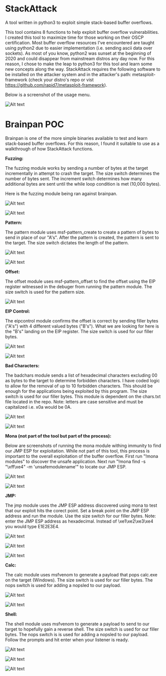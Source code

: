 # StackAttack
A tool written in python3 to exploit simple stack-based buffer overflows.


This tool contains 8 functions to help exploit buffer overflow vulnerabilities. I created this tool to maximize time for those working on their OSCP certification. Most buffer overflow resources I've encountered are taught using python2 due to easier implementation (i.e. sending ascii data over sockets). As most of you know, python2 was sunset at the beginning of 2020 and could disappear from mainstream distros any day now. For this reason, I chose to make the leap to python3 for this tool and learn some new concepts along the way. StackAttack requires the following software to be installed on the attacker system and in the attacker's path: metasploit-framework (check your distro's repo or vist https://github.com/rapid7/metasploit-framework).

Below is a screenshot of the usage menu.

![Alt text](/screenshots/brainpan/1.png?raw=true)


# Brainpan POC

Brainpan is one of the more simple binaries available to test and learn stack-based buffer overflows. For this reason, I found it suitable to use as a walkthrough of how StackAttack functions.


**Fuzzing:**

The fuzzing module works by sending a number of bytes at the target incrementally in attempt to crash the target. The size switch determines the number of bytes sent. The increment switch determines how many additional bytes are sent until the while loop condition is met (10,000 bytes).

Here is the fuzzing module being ran against brainpan.

![Alt text](/screenshots/brainpan/2.1.png?raw=true)

![Alt text](/screenshots/brainpan/2.2.png?raw=true)


**Pattern:**

The pattern module uses msf-pattern_create to create a pattern of bytes to send in place of our "A's". After the pattern is created, the pattern is sent to the target. The size switch dictates the length of the pattern.

![Alt text](/screenshots/brainpan/3.1.png?raw=true)

![Alt text](/screenshots/brainpan/3.2.png?raw=true)


**Offset:**

The offset module uses msf-pattern_offset to find the offset using the EIP register witnessed in the debuger from running the pattern module. The size switch is used for the pattern size.

![Alt text](/screenshots/brainpan/4.png?raw=true)


**EIP Control:**

The eipcontrol module confirms the offset is correct by sending filler bytes ("A's") with 4 different valued bytes ("B's"). What we are looking for here is the "B's" landing on the EIP register. The size switch is used for our filler bytes.

![Alt text](/screenshots/brainpan/5.1.png?raw=true)

![Alt text](/screenshots/brainpan/5.2.png?raw=true)


**Bad Characters:**

The badchars module sends a list of hexadecimal characters excluding 00 as bytes to the target to determine forbidden characters. I have coded logic to allow for the removal of up to 10 forbidden characters. This should be enough for the applications being exploited by this program. The size switch is used for our filler bytes. This module is dependent on the chars.txt file located in the repo. Note: letters are case sensitive and must be capitalized i.e. x0a would be 0A. 

![Alt text](/screenshots/brainpan/5.3.png?raw=true)

![Alt text](/screenshots/brainpan/5.4.png?raw=true)


**Mona (not part of the tool but part of the process):**

Below are screenshots of running the mona module withing immunity to find our JMP ESP for exploitation. While not part of this tool, this process is important to the overall exploitation of the buffer overflow. First run "!mona modules" to discover the unsafe application. Next run "!mona find -s "\xff\xe4" -m 'unsafemodulename'" to locate our JMP ESP.

![Alt text](/screenshots/brainpan/6.1.png?raw=true)

![Alt text](/screenshots/brainpan/6.2.png?raw=true)


**JMP:**

The jmp module uses the JMP ESP address discovered using mona to test that our exploit hits the corect point. Set a break point on the JMP ESP address and run the module. Use the size switch for our filler bytes. Note: enter the JMP ESP address as hexadecimal. Instead of \xe1\xe2\xe3\xe4 you would type E1E2E3E4.

![Alt text](/screenshots/brainpan/7.1.png?raw=true)

![Alt text](/screenshots/brainpan/7.2.png?raw=true)

![Alt text](/screenshots/brainpan/7.3.png?raw=true)


**Calc:**

The calc module uses msfvenom to generate a payload that pops calc.exe on the target (Windows). The size switch is used for our filler bytes. The nops switch is used for adding a nopsled to our payload.


![Alt text](/screenshots/brainpan/8.1.png?raw=true)

![Alt text](/screenshots/brainpan/8.2.png?raw=true)


**Shell:**

The shell module uses msfvenom to generate a payload to send to our target to hopefully gain a reverse shell. The size switch is used for our filler bytes. The nops switch is is used for adding a nopsled to our payload. Follow the prompts and hit enter when your listener is ready.

![Alt text](/screenshots/brainpan/9.1.png?raw=true)

![Alt text](/screenshots/brainpan/9.2.png?raw=true)

![Alt text](/screenshots/brainpan/9.3.png?raw=true)
